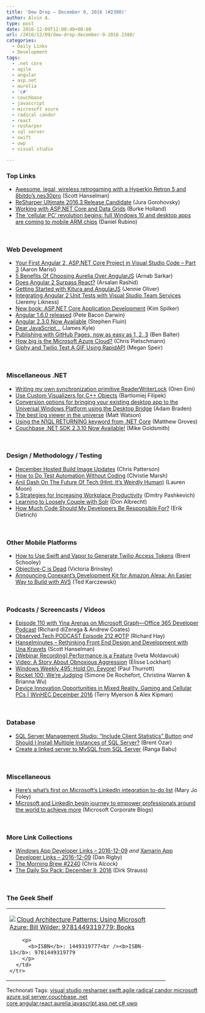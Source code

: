 ```yaml
---
title: 'Dew Drop – December 9, 2016 (#2380)'
author: Alvin A.
type: post
date: 2016-12-09T12:08:48+00:00
url: /2016/12/09/dew-drop-december-9-2016-2380/
categories:
  - Daily Links
  - Development
tags:
  - .net core
  - agile
  - angular
  - asp.net
  - aurelia
  - 'c#'
  - couchbase
  - javascript
  - microsoft azure
  - radical candor
  - react
  - resharper
  - sql server
  - swift
  - uwp
  - visual studio

---
```

### <a name="top"></a>Top Links

  * <a href="http://feeds.hanselman.com/~/240803262/0/scotthanselman~Awesome-legal-wireless-retrogaming-with-a-Hyperkin-Retron-and-bitdos-nespro.aspx" target="_blank">Awesome, legal, wireless retrogaming with a Hyperkin Retron 5 and 8bitdo&#8217;s nes30pro</a> (Scott Hanselman)
  * <a href="https://blog.jetbrains.com/dotnet/2016/12/08/resharper-ultimate-2016-3-release-candidate/" target="_blank">ReSharper Ultimate 2016.3 Release Candidate</a> (Jura Gorohovsky)
  * <a href="http://developer.telerik.com/topics/net/asp-net-core-and-data-grids/" target="_blank">Working with ASP.NET Core and Data Grids</a> (Burke Holland)
  * <a href="http://m.windowscentral.com/microsoft-announces-windows-10-arm" target="_blank">The &#8216;cellular PC&#8217; revolution begins: full Windows 10 and desktop apps are coming to mobile ARM chips</a> (Daniel Rubino)

&nbsp;

### <a name="web"></a>Web Development

  * <a href="http://angularfirst.com/your-first-angular-2-asp-net-core-project-in-visual-studio-code-part-3/" target="_blank">Your First Angular 2, ASP.NET Core Project in Visual Studio Code – Part 3</a> (Aaron Marisi)
  * <a href="https://dzone.com/articles/5-benefits-of-choosing-aurelia-js-over-angular-or?utm_medium=feed&utm_source=feedpress.me&utm_campaign=Feed%3A+dzone%2Fwebdev" target="_blank">5 Benefits Of Choosing Aurelia Over AngularJS</a> (Arnab Sarkar)
  * <a href="https://dzone.com/articles/difference-between-react-and-angular-2-does-angula?utm_medium=feed&utm_source=feedpress.me&utm_campaign=Feed%3A+dzone" target="_blank">Does Angular 2 Surpass React?</a> (Arsalan Rashid)
  * <a href="https://developer.ibm.com/swift/2016/12/08/getting-started-with-kitura-and-angularjs/" target="_blank">Getting Started with Kitura and AngularJS</a> (Jennie Oliver)
  * <a href="http://feedproxy.google.com/~r/CSharperImage/~3/cF6zWSEkZbY/integrating-angular-2-unit-tests-with.html" target="_blank">Integrating Angular 2 Unit Tests with Visual Studio Team Services</a> (Jeremy Likness)
  * <a href="https://blogs.msdn.microsoft.com/microsoft_press/2016/12/08/new-book-asp-net-core-application-development/" target="_blank">New book: ASP.NET Core Application Development</a> (Kim Spilker)
  * <a href="http://angularjs.blogspot.com/2016/12/angular-160-released.html" target="_blank">Angular 1.6.0 released</a> (Pete Bacon Darwin)
  * <a href="http://angularjs.blogspot.com/2016/12/angular-230-now-available.html" target="_blank">Angular 2.3.0 Now Available</a> (Stephen Fluin)
  * <a href="https://medium.com/@thejameskyle/dear-javascript-7e14ffcae36c#.ttemn5og3" target="_blank">Dear JavaScript&#8230;</a> (James Kyle)
  * <a href="https://github.com/blog/2289-publishing-with-github-pages-now-as-easy-as-1-2-3" target="_blank">Publishing with GitHub Pages, now as easy as 1, 2, 3</a> (Ben Balter)
  * <a href="https://buildazure.com/2016/12/09/how-big-is-the-microsoft-azure-cloud/" target="_blank">How big is the Microsoft Azure Cloud?</a> (Chris Pietschmann)
  * <a href="https://twilioinc.wpengine.com/2016/12/giphy-and-twilio-text-a-gif-using-rapidapi.html" target="_blank">Giphy and Twilio Text A GIF Using RapidAPI</a> (Megan Speir)

&nbsp;

### <a name="dotnet"></a>Miscellaneous .NET

  * <a href="http://feedproxy.google.com/~r/AyendeRahien/~3/cIHPjgiGSfI/writing-my-own-synchronization-primitive-readerwriterlock" target="_blank">Writing my own synchronization primitive ReaderWriterLock</a> (Oren Eini)
  * <a href="https://visualstudiomagazine.com/articles/2016/12/08/cpp-visualizers.aspx" target="_blank">Use Custom Visualizers for C++ Objects</a> (Bartlomiej Filipek)
  * <a href="http://blogs.windows.com/buildingapps/2016/12/08/conversion-options-bringing-existing-desktop-app-universal-windows-platform-using-desktop-bridge/?WT.mc_id=DX_MVP4025064" target="_blank">Conversion options for bringing your existing desktop app to the Universal Windows Platform using the Desktop Bridge</a> (Adam Braden)
  * <a href="http://stackify.com/best-log-viewer-prefix/" target="_blank">The best log viewer in the universe</a> (Matt Watson)
  * <a href="http://blog.couchbase.com/2016/december/using-the-n1ql-returning-keyword-from-.net-core" target="_blank">Using the N1QL RETURNING keyword from .NET Core</a> (Matthew Groves)
  * <a href="http://blog.couchbase.com/2016/december/couchbase-.net-sdk-2.3.10-now-available" target="_blank">Couchbase .NET SDK 2.3.10 Now Available!</a> (Mike Goldsmith)

&nbsp;

### <a name="design"></a>Design / Methodology / Testing

  * <a href="https://blogs.msdn.microsoft.com/visualstudioalm/2016/12/08/december-hosted-build-image-updates/" target="_blank">December Hosted Build Image Updates</a> (Chris Patterson)
  * <a href="https://dzone.com/articles/how-to-do-test-automation-without-coding?utm_medium=feed&utm_source=feedpress.me&utm_campaign=Feed%3A+dzone%2Fagile" target="_blank">How to Do Test Automation Without Coding</a> (Christie Marsh)
  * <a href="http://blog.trello.com/anil-dash-where-tech-is-heading-next" target="_blank">Anil Dash On The Future Of Tech (Hint: It’s Weirdly Human)</a> (Lauren Moon)
  * <a href="https://dzone.com/articles/5-smart-strategies-to-increasing-productivity-in-t?utm_medium=feed&utm_source=feedpress.me&utm_campaign=Feed%3A+dzone%2Fagile" target="_blank">5 Strategies for Increasing Workplace Productivity</a> (Dmitry Pashkevich)
  * <a href="http://feedproxy.google.com/~r/AjaxBestiary/~3/c-A45Bl2RRE/" target="_blank">Learning to Loosely Couple with Solr</a> (Don Albrecht)
  * <a href="https://blog.ndepend.com/how-much-code-should-my-developers-be-responsible-for/" target="_blank">How Much Code Should My Developers Be Responsible For?</a> (Erik Dietrich)

&nbsp;

### <a name="mobile"></a>Other Mobile Platforms

  * <a href="https://twilioinc.wpengine.com/2016/12/how-to-use-swift-on-the-server-to-create-twilio-access-tokens-using-vapor.html" target="_blank">How to Use Swift and Vapor to Generate Twilio Access Tokens</a> (Brent Schooley)
  * <a href="https://dzone.com/articles/planning-to-build-an-ios-app-heres-what-you-need-t?utm_medium=feed&utm_source=feedpress.me&utm_campaign=Feed%3A+dzone" target="_blank">Objective-C is Dead</a> (Victoria Brinsley)
  * <a href="http://developer.amazon.com/post/TxZ4Y6H23YA0LY/Announcing-Conexant-s-Development-Kit-for-Amazon-Alexa-An-Easier-Way-to-Build-wi" target="_blank">Announcing Conexant’s Development Kit for Amazon Alexa: An Easier Way to Build with AVS</a> (Ted Karczewski)

&nbsp;

### <a name="podcasts"></a>Podcasts / Screencasts / Videos

  * <a href="http://blogs.office.com/2016/12/08/episode-110-yina-arenas-microsoft-graph-office-365-developer-podcast/" target="_blank">Episode 110 with Yina Arenas on Microsoft Graph—Office 365 Developer Podcast</a> (Richard diZerega & Andrew Coates)
  * <a href="http://www.windowsobserver.com/2016/12/08/observed-tech-podcast-episode-212-otp/" target="_blank">Observed.Tech PODCAST Episode 212 #OTP</a> (Richard Hay)
  * <a href="http://www.hanselminutes.com/default.aspx?ShowID=18544" target="_blank">Hanselminutes &#8211; Rethinking Front End Design and Development with Una Kravets</a> (Scott Hanselman)
  * <a href="http://feedproxy.google.com/~r/postsharp/~3/8UMeKSQWIto/post.aspx" target="_blank">[Webinar Recording] Performance is a Feature</a> (Iveta Moldavcuk)
  * <a href="http://www.radicalcandor.com/blog/video-story-obnoxious-aggression/" target="_blank">Video: A Story About Obnoxious Aggression</a> (Elisse Lockhart)
  * <a href="https://www.thurrott.com/podcasts/windows-weekly/86353/windows-weekly-495-hold-eeyore" target="_blank">Windows Weekly 495: Hold On, Eeyore!</a> (Paul Thurrott)
  * <a href="http://relay.fm/rocket/100" target="_blank">Rocket 100: We&#8217;re Judging</a> (Simone De Rochefort, Christina Warren & Brianna Wu)
  * <a href="https://channel9.msdn.com/Events/WinHEC/WinHEC-December-2016/Keynote?WT.mc_id=DX_MVP4025064" target="_blank">Device Innovation Opportunities in Mixed Reality, Gaming and Cellular PCs | WinHEC December 2016</a> (Terry Myerson & Alex Kipman)

&nbsp;

### <a name="sql"></a>Database

  * <a href="https://www.brentozar.com/archive/2012/12/sql-server-management-studio-include-client-statistics-button/" target="_blank">SQL Server Management Studio: “Include Client Statistics” Button</a> _and_ <a href="http://feedproxy.google.com/~r/BrentOzar-SqlServerDba/~3/jANgcBs730U/" target="_blank">Should I Install Multiple Instances of SQL Server?</a> (Brent Ozar)
  * <a href="http://feedproxy.google.com/~r/MSSQLTips-LatestSqlServerTips/~3/_O2yBVYS8Vk/tip.asp" target="_blank">Create a linked server to MySQL from SQL Server</a> (Ranga Babu)

&nbsp;

### <a name="misc"></a>Miscellaneous

  * <a href="http://www.zdnet.com/article/heres-whats-first-on-microsofts-linkedin-integration-to-do-list/#ftag=RSSbaffb68" target="_blank">Here&#8217;s what&#8217;s first on Microsoft&#8217;s LinkedIn integration to-do list</a> (Mary Jo Foley)
  * <a href="http://blogs.microsoft.com/blog/2016/12/08/microsoft-and-linkedin-begin-journey-to-empower-professionals-around-the-world-to-achieve-more/" target="_blank">Microsoft and LinkedIn begin journey to empower professionals around the world to achieve more</a> (Microsoft Corporate Blogs)

&nbsp;

### <a name="links"></a>More Link Collections

  * <a href="http://windowsappdev.com/2016/12/windows-app-developer-links-2016-12-09/" target="_blank">Windows App Developer Links &#8211; 2016-12-09</a> _and_ <a href="http://allaboutxamarin.com/2016/12/xamarin-app-developer-links-2016-12-09/" target="_blank">Xamarin App Developer Links &#8211; 2016-12-09</a> (Dan Rigby)
  * <a href="http://feedproxy.google.com/~r/ReflectivePerspective/~3/3-LZ55Mua0M/" target="_blank">The Morning Brew #2240</a> (Chris Alcock)
  * <a href="http://dirkstrauss.com/vsts-extension-using-azure-functions/" target="_blank">The Daily Six Pack: December 9, 2016</a> (Dirk Strauss)

&nbsp;

### <a name="shelf"></a>The Geek Shelf

<div id="scid:7dc1bd33-94bd-46fd-a20b-0131235bcd47:afa29a32-2414-48fb-bf73-14a30b9773af" class="wlWriterEditableSmartContent" style="float: none; padding-bottom: 0px; padding-top: 0px; padding-left: 0px; margin: 0px; display: inline; padding-right: 0px">
  <table cellspacing="0" cellpadding="2" width="400" border="0" unselectable="on">
    <tr>
      <td valign="top" width="400">
        <p>
          <a title="Cloud Architecture Patterns: Using Microsoft Azure: Bill Wilder: 9781449319779: Books" href="http://www.amazon.com/exec/obidos/ASIN/1449319777/amavin-20"><img data-recalc-dims="1" decoding="async" src="https://i0.wp.com/images.amazon.com/images/P/1449319777.01.MZZZZZZZ.jpg?w=660" border="0" align="left" style="float:left" />Cloud Architecture Patterns: Using Microsoft Azure: Bill Wilder: 9781449319779: Books</a>
        </p>
        
        <p>
          <b>ISBN</b>: 1449319777<br /><b>ISBN-13</b>: 9781449319779
        </p>
      </td>
    </tr>
  </table>
</div>

<div id="scid:77ECF5F8-D252-44F5-B4EB-D463C5396A79:75122c54-96ff-4ffc-9258-80dc4ebb7b7e" class="wlWriterEditableSmartContent" style="float: none; padding-bottom: 0px; padding-top: 0px; padding-left: 0px; margin: 0px; display: inline; padding-right: 0px">
  Technorati Tags: <a href="http://technorati.com/tags/visual+studio" rel="tag">visual studio</a>,<a href="http://technorati.com/tags/resharper" rel="tag">resharper</a>,<a href="http://technorati.com/tags/swift" rel="tag">swift</a>,<a href="http://technorati.com/tags/agile" rel="tag">agile</a>,<a href="http://technorati.com/tags/radical+candor" rel="tag">radical candor</a>,<a href="http://technorati.com/tags/microsoft+azure" rel="tag">microsoft azure</a>,<a href="http://technorati.com/tags/sql+server" rel="tag">sql server</a>,<a href="http://technorati.com/tags/couchbase" rel="tag">couchbase</a>,<a href="http://technorati.com/tags/.net+core" rel="tag">.net core</a>,<a href="http://technorati.com/tags/angular" rel="tag">angular</a>,<a href="http://technorati.com/tags/react" rel="tag">react</a>,<a href="http://technorati.com/tags/aurelia" rel="tag">aurelia</a>,<a href="http://technorati.com/tags/javascript" rel="tag">javascript</a>,<a href="http://technorati.com/tags/asp.net" rel="tag">asp.net</a>,<a href="http://technorati.com/tags/c%23" rel="tag">c#</a>,<a href="http://technorati.com/tags/uwp" rel="tag">uwp</a>
</div>